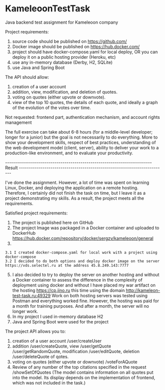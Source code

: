 # KameleoonTestTask
Java backend test assignment for Kameleoon company

Project requirements:
  1) source code should be published on https://github.com/
  2) Docker image should be published on https://hub.docker.com/
  3) project should have docker-compose.yaml for local deploy, OR you can deploy it on a public hosting provider (Heroku, etc)
  4) use any in-memory database (Derby, H2, SQLite)
  5) use Java and Spring Boot

The API should allow:
  1) creation of a user account
  2) addition, view, modification, and deletion of quotes.
  3) voting on quotes (either upvote or downvote).
  4) view of the top 10 quotes, the details of each quote, and ideally a graph of the evolution of the votes over time.
  
  Not requested: frontend part, authentication mechanism, and account rights management

The full exercise can take about 6-8 hours (for a middle-level developer; longer for a junior) but the goal is not necessarily to do everything.
More to show your development skills, respect of best practices, understanding of the web development model (client, server),
ability to deliver your work to a production-like environment, and to evaluate your productivity.

-------------------------------------------------------------------------- Result --------------------------------------------------------------------------

I've done the assignment. However, a lot of time was spent on learning Linux, Docker, and deploying the application on a remote hosting. 
Therefore, I certainly did not finish the task on time, but I leave it as a project demonstrating my skills.
As a result, the project meets all the requirements.

Satisfied project requirements:
  1) The project is published here on GitHub 
  2) The project Image was packaged in a Docker container and uploaded to DockerHub https://hub.docker.com/repository/docker/sergzv/kameleoon/general
  3) 
    3.1 I created docker-compose.yaml for local work with a project using docker-compose
    3.2 I decided to do both options and deploy docker image on the server https://vds.selectel.ru at the address 45.8.249.143:7777
  5) I also decided to try to deploy the server on another hosting and without a Docker container to assess the difference in the complexity of deployment using docker and without
     I have placed my war artifact on the hosting https://cp.jino.ru this time using the domain http://kameleon-test-task.ru:49329
     Work on both hosting servers was tested using Postman and everything worked fine. However, the hosting was paid for a month for training purposes. And after a month, the server will no longer work.
  6) In my project I used in-memory database H2
  7) Java and Spring Boot were used for the project

The project API allows you to:
  1) creation of a user account /user/createUser
  2) addition /user/createQuote, view /user/getQuote /user/getRandomQuote, modification /user/editQuote, deletion /user/deleteQuote of qotes.
  3) voting on quotes (either upvote or downvote) /voteForAQuote
  4) Review of any number of the top citations specified in the request /showSetOfQuotes (The model contains information on all quotes put into the model. Its display depends on the implementation of          frontend, which was not included in the task.)

